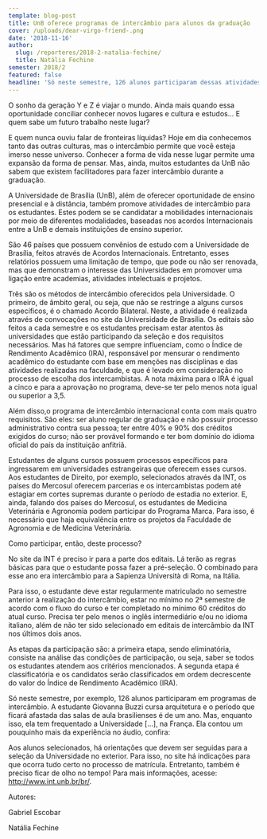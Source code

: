 ```yaml
---
template: blog-post
title: UnB oferece programas de intercâmbio para alunos da graduação
cover: /uploads/dear-virgo-friend-.png
date: '2018-11-16'
author:
  slug: /reporteres/2018-2-natalia-fechine/
  title: Natália Fechine
semester: 2018/2
featured: false
headline: 'Só neste semestre, 126 alunos participaram dessas atividades'
---
```



O sonho da geração Y e Z é viajar o mundo. Ainda mais quando essa oportunidade conciliar conhecer novos lugares e cultura e estudos… E quem sabe um futuro trabalho neste lugar? 

E quem nunca ouviu falar de fronteiras líquidas? Hoje em dia conhecemos tanto das outras culturas, mas o intercâmbio permite que você esteja imerso nesse universo. Conhecer a forma de vida nesse lugar permite uma expansão da forma de pensar. Mas, ainda, muitos estudantes da UnB não sabem que existem facilitadores para fazer intercâmbio durante a graduação. 



A Universidade de Brasília (UnB), além de oferecer oportunidade de ensino presencial e à distância, também promove atividades de intercâmbio para os estudantes. Estes podem se se candidatar a mobilidades internacionais por meio de diferentes modalidades, baseadas nos acordos Internacionais entre a UnB e demais instituições de ensino superior.

São 46 países que possuem convênios de estudo com a Universidade de Brasília, feitos através de Acordos Internacionais. Entretanto, esses relatórios possuem uma limitação de tempo, que pode ou não ser renovada, mas que demonstram o interesse das Universidades em promover uma ligação entre academias, atividades intelectuais e projetos. 



Três são os métodos de intercâmbio oferecidos pela Universidade. O primeiro, de âmbito geral, ou seja, que não se restringe a alguns cursos específicos, é o chamado Acordo Bilateral. Neste, a atividade é realizada através de convocações no site da Universidade de Brasília. Os editais são feitos a cada semestre e os estudantes precisam estar atentos às universidades que estão participando da seleção e dos requisitos necessários. Mas há fatores que sempre influenciam, como o Índice de Rendimento Acadêmico (IRA), responsável por mensurar o rendimento acadêmico do estudante com base em menções nas disciplinas e das atividades realizadas na faculdade, e que  é levado em consideração no processo de escolha dos intercambistas. A nota máxima para o IRA é igual a cinco e para a aprovação no programa, deve-se ter pelo menos nota igual ou superior a 3,5.



Além disso,o programa de intercâmbio internacional conta com mais quatro requisitos. São eles: ser aluno regular de graduação e não possuir processo administrativo contra sua pessoa; ter entre 40% e 90% dos créditos exigidos do curso; não ser provável formando e ter bom domínio do idioma oficial do país da instituição anfitriã. 







Estudantes de alguns cursos possuem processos específicos para ingressarem em universidades estrangeiras que oferecem esses cursos. Aos estudantes de Direito, por exemplo, selecionados através da INT, os países do Mercosul oferecem parcerias e os intercambistas podem até estagiar em cortes supremas durante o período de estadia no exterior. E, ainda, falando dos países do Mercosul, os estudantes de Medicina Veterinária e Agronomia podem participar do Programa Marca. Para isso, é necessário que haja equivalência entre os projetos da Faculdade de Agronomia e de Medicina Veterinária.



Como participar, então, deste processo? 



No site da INT é preciso ir para a parte dos editais. Lá terão as regras básicas para que o estudante possa fazer a pré-seleção. O combinado para esse ano era intercâmbio para a Sapienza Università di Roma, na Itália. 



Para isso, o estudante deve estar regularmente matriculado no semestre anterior à realização do intercâmbio, estar no mínimo no 2ª semestre de acordo com o fluxo do curso e ter completado no mínimo 60 créditos do atual curso. Precisa ter pelo menos o inglês intermediário e/ou no idioma italiano, além de não ter sido selecionado em editais de intercâmbio da INT nos últimos dois anos.



As etapas da participação são: a primeira etapa, sendo eliminatória, consiste na análise das condições de participação, ou seja, saber se todos os estudantes atendem aos critérios mencionados. A segunda etapa é classificatória e os candidatos serão classificados em ordem decrescente do valor do Índice de Rendimento Acadêmico (IRA). 





Só neste semestre, por exemplo, 126 alunos participaram em programas de intercâmbio. A estudante Giovanna Buzzi cursa arquitetura e o período que ficará afastada das salas de aula brasilienses é de um ano. Mas, enquanto isso, ela tem frequentado a Universidade \[...], na França. Ela contou um pouquinho mais da experiência no áudio, confira:





Aos alunos selecionados, há orientações que devem ser seguidas para a seleção da Universidade no exterior. Para isso, no site há indicações para que ocorra tudo certo no processo de matrícula. Entretanto, também é preciso ficar de olho no tempo! Para mais informações, acesse: http://www.int.unb.br/br/.



Autores:

Gabriel Escobar 

Natália Fechine
